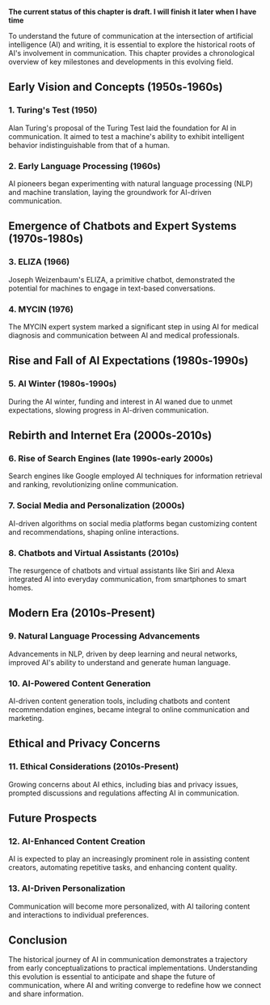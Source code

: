 **The current status of this chapter is draft. I will finish it later when I have time**

To understand the future of communication at the intersection of artificial intelligence (AI) and writing, it is essential to explore the historical roots of AI's involvement in communication. This chapter provides a chronological overview of key milestones and developments in this evolving field.

Early Vision and Concepts (1950s-1960s)
---------------------------------------

### **1. Turing's Test (1950)**

Alan Turing's proposal of the Turing Test laid the foundation for AI in communication. It aimed to test a machine's ability to exhibit intelligent behavior indistinguishable from that of a human.

### **2. Early Language Processing (1960s)**

AI pioneers began experimenting with natural language processing (NLP) and machine translation, laying the groundwork for AI-driven communication.

Emergence of Chatbots and Expert Systems (1970s-1980s)
------------------------------------------------------

### **3. ELIZA (1966)**

Joseph Weizenbaum's ELIZA, a primitive chatbot, demonstrated the potential for machines to engage in text-based conversations.

### **4. MYCIN (1976)**

The MYCIN expert system marked a significant step in using AI for medical diagnosis and communication between AI and medical professionals.

Rise and Fall of AI Expectations (1980s-1990s)
----------------------------------------------

### **5. AI Winter (1980s-1990s)**

During the AI winter, funding and interest in AI waned due to unmet expectations, slowing progress in AI-driven communication.

Rebirth and Internet Era (2000s-2010s)
--------------------------------------

### **6. Rise of Search Engines (late 1990s-early 2000s)**

Search engines like Google employed AI techniques for information retrieval and ranking, revolutionizing online communication.

### **7. Social Media and Personalization (2000s)**

AI-driven algorithms on social media platforms began customizing content and recommendations, shaping online interactions.

### **8. Chatbots and Virtual Assistants (2010s)**

The resurgence of chatbots and virtual assistants like Siri and Alexa integrated AI into everyday communication, from smartphones to smart homes.

Modern Era (2010s-Present)
--------------------------

### **9. Natural Language Processing Advancements**

Advancements in NLP, driven by deep learning and neural networks, improved AI's ability to understand and generate human language.

### **10. AI-Powered Content Generation**

AI-driven content generation tools, including chatbots and content recommendation engines, became integral to online communication and marketing.

Ethical and Privacy Concerns
----------------------------

### **11. Ethical Considerations (2010s-Present)**

Growing concerns about AI ethics, including bias and privacy issues, prompted discussions and regulations affecting AI in communication.

Future Prospects
----------------

### **12. AI-Enhanced Content Creation**

AI is expected to play an increasingly prominent role in assisting content creators, automating repetitive tasks, and enhancing content quality.

### **13. AI-Driven Personalization**

Communication will become more personalized, with AI tailoring content and interactions to individual preferences.

Conclusion
----------

The historical journey of AI in communication demonstrates a trajectory from early conceptualizations to practical implementations. Understanding this evolution is essential to anticipate and shape the future of communication, where AI and writing converge to redefine how we connect and share information.
